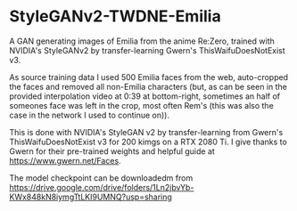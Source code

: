 # StyleGANv2-TWDNE-Emilia
A GAN generating images of Emilia from the anime Re:Zero, trained with NVIDIA's StyleGANv2 by transfer-learning Gwern's ThisWaifuDoesNotExist v3. 

As source training data I used 500 Emilia faces from the web, auto-cropped the faces and removed all non-Emilia characters 
(but, as can be seen in the provided interpolation video at 0:39 at bottom-right, sometimes an half of someones face was left in the crop, most often Rem's 
(this was also the case in the network I used to continue on)).

This is done with NVIDIA's StyleGAN v2 by transfer-learning from Gwern's ThisWaifuDoesNotExist v3 for 200 kimgs on a RTX 2080 Ti. 
I give thanks to Gwern for their pre-trained weights and helpful guide at https://www.gwern.net/Faces.

The model checkpoint can be downloadedm from https://drive.google.com/drive/folders/1Ln2jbvYb-KWx848kN8iymgTtLKI9UMNQ?usp=sharing
